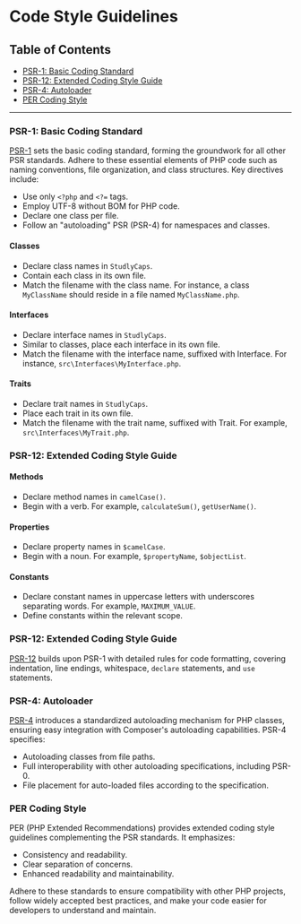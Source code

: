 # Code Style Guidelines

## Table of Contents

- [PSR-1: Basic Coding Standard](#psr-1-basic-coding-standard)
- [PSR-12: Extended Coding Style Guide](#psr-12-extended-coding-style-guide)
- [PSR-4: Autoloader](#psr-4-autoloader)
- [PER Coding Style](#per-coding-style)

---

### PSR-1: Basic Coding Standard

[PSR-1](https://www.php-fig.org/psr/psr-1/) sets the basic coding standard, forming the groundwork for all other PSR standards. Adhere to these essential elements of PHP code such as naming conventions, file organization, and class structures. Key directives include:

- Use only `<?php` and `<?=` tags.
- Employ UTF-8 without BOM for PHP code.
- Declare one class per file.
- Follow an "autoloading" PSR (PSR-4) for namespaces and classes.

#### Classes

- Declare class names in `StudlyCaps`.
- Contain each class in its own file.
- Match the filename with the class name. For instance, a class `MyClassName` should reside in a file named `MyClassName.php`.

#### Interfaces

- Declare interface names in `StudlyCaps`.
- Similar to classes, place each interface in its own file.
- Match the filename with the interface name, suffixed with Interface. For instance, `src\Interfaces\MyInterface.php`.

#### Traits

- Declare trait names in `StudlyCaps`.
- Place each trait in its own file.
- Match the filename with the trait name, suffixed with Trait. For example, `src\Interfaces\MyTrait.php`.

### PSR-12: Extended Coding Style Guide

#### Methods

- Declare method names in `camelCase()`.
- Begin with a verb. For example, `calculateSum()`, `getUserName()`.

#### Properties

- Declare property names in `$camelCase`.
- Begin with a noun. For example, `$propertyName`, `$objectList`.

#### Constants

- Declare constant names in uppercase letters with underscores separating words. For example, `MAXIMUM_VALUE`.
- Define constants within the relevant scope.

### PSR-12: Extended Coding Style Guide

[PSR-12](https://www.php-fig.org/psr/psr-12/) builds upon PSR-1 with detailed rules for code formatting, covering indentation, line endings, whitespace, `declare` statements, and `use` statements.

### PSR-4: Autoloader

[PSR-4](https://www.php-fig.org/psr/psr-4/) introduces a standardized autoloading mechanism for PHP classes, ensuring easy integration with Composer's autoloading capabilities. PSR-4 specifies:

- Autoloading classes from file paths.
- Full interoperability with other autoloading specifications, including PSR-0.
- File placement for auto-loaded files according to the specification.

### PER Coding Style

PER (PHP Extended Recommendations) provides extended coding style guidelines complementing the PSR standards. It emphasizes:

- Consistency and readability.
- Clear separation of concerns.
- Enhanced readability and maintainability.

Adhere to these standards to ensure compatibility with other PHP projects, follow widely accepted best practices, and make your code easier for developers to understand and maintain.
